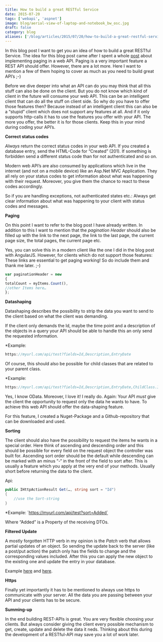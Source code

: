 ```yaml
---
title: How to build a great RESTful Service
date: 2015-07-20
tags: ['webapi', 'aspnet']
image: blog/aerial-view-of-laptop-and-notebook_bw_osc.jpg
draft: false
category: blog
aliases: ['/blog/articles/2015/07/20/how-to-build-a-great-restful-service/']
---
```


In this blog post I want to get you an idea of how to build a great RESTful Service. The idea for this blog post came after I spent a whole [post](http://blog.noser.com/implementieren-von-paging-in-einer-asp-net-webapi-mitangularjs/) about implementing paging in a web API. Paging is a very important feature a REST API should offer. However, there are a lot more. Here I want to mention a few of them hoping to cover as much as you need to build great API’s ;-)

Before we dive deeper into what an API can do you may think that all this stuff can also be done on the client. But you do not know which kind of client in the future will consume your web API. This can be an intelligent client that can do all the stuff on client side. So why do you have to offer those features then? Because instead of an intelligent client this can also be a “stupid” client which does not support any features at all. And if it only supports http-calls it has to use the features you offer with your API. The more you offer, the better it is for those clients. Keep this in your mind during coding your API’s.

**Correct status codes**

_Always_ return the correct status codes in your web API. If you created a database entry, send the HTML-Code for “Created” (201). If something is forbidden send a different status code than for not authenticated and so on.

Modern web API’s are also consumed by applications which live in the internet (and not on a mobile device) like an Asp.Net MVC Application. They all rely on your status codes to get information about what was happening with their request. Moreover, you give them the chance to react to these codes accordingly.

So if you are handling exceptions, not authenticated states etc.: Always get clear information about what was happening to your client with status codes and messages.

**Paging**

On this point I want to refer to the blog post I have already written. In addition to this I want to mention that the _pagination Header_ should also be filled up with the link to the next page, the link to the last page, the current page size, the total pages, the current page etc.

Yes, you can solve this in a modern client like the one I did in the blog post with AngularJS. However, for clients which do not support those features: These links are essential to get paging working! So do include them and thank me later. ;-)

```javascript
var paginationHeader = new
{
totalCount = myItems.Count(),
//other Items here…
};
```

**Datashaping**

Datashaping describes the possibility to strip the data you want to send to the client based on what the client was demanding.

If the client only demands the Id, maybe the time point and a description of the objects in a query your API should be able to handle this an only send the requested information.

\*Example:

```javascript
https://myurl.com/api/test?fields=Id,Description,EntryDate
```

Of course, this should also be possible for child classes that are related to your parent class.

\*Example:

```javascript
https://myurl.com/api/test?fields=Id,Description,EntryDate,ChildClass.Id,Childclass.Title
```

Yes, I know OData. Moreover, I love it! I really do. Again: Your API _must_ give the client the opportunity to request only the data he wants to have. To achieve this web API should offer the data-shaping feature.

For this feature, I created a Nuget-Package and a Github-repository that can be downloaded and used.

**Sorting**

The client should also have the possibility to request the items he wants in a special order. Here think of ascending and descending order and this should be possible for every field on the request object the controller was built for. Ascending sort order should be the default while descending can be marked with an minus “-“ in the front of the field to sort after. This is usually a feature which you apply at the very end of your methods. Usually short before returning the data to the client.

Api:

```csharp
public IHttpActionResult Get(…, string sort = "Id")
{
    //use the Sort-string
}
```

\*Example: ´https://myurl.com/api/test?sort=Added´

Where “Added” is a Property of the receiving DTOs.

**Filtered Update**

A mostly forgotten HTTP verb in my opinion is the _Patch_ verb that allows partial updates of an object. So sending the update back to the server (like a post/put action) the patch only has the fields to change and the corresponding values included. After this you can apply the new object to the existing one and update the entry in your database.

Example [here](http://aspnet.codeplex.com/sourcecontrol/latest#Samples/WebApi/DeltaJsonDeserialization/DeltaJsonDeserialization.Server/Controllers/PatchController.cs) and [here](http://www.asp.net/web-api/overview/odata-support-in-aspnet-web-api/odata-v4/create-an-odata-v4-endpoint).

**Https**

Finally yet importantly it has to be mentioned to always use https to communicate with your server. All the data you are passing between your API and your clients has to be secure.

**Summing-up**

In the end building REST-APIs is great. You are very flexible choosing your clients. But always consider giving the client every possible mechanism to get, create, update and delete the data it neds. Thinking about this during the development of a RESTful-API may save you a lot of work later.
